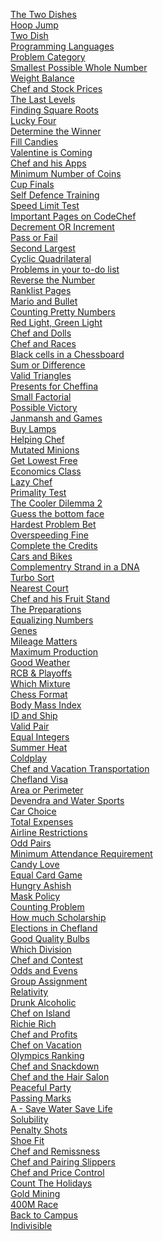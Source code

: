 [The Two Dishes](https://www.codechef.com/LP1TO201/problems/MAX_DIFF)<br/>
[Hoop Jump](https://www.codechef.com/LP1TO201/problems/HOOPS)<br/>
[Two Dish](https://www.codechef.com/LP1TO201/problems/TWODISH)<br/>
[Programming Languages](https://www.codechef.com/LP1TO201/problems/PROGLANG)<br/>
[Problem Category](https://www.codechef.com/LP1TO201/problems/PROBCAT)<br/>
[Smallest Possible Whole Number](https://www.codechef.com/LP1TO201/problems/SMOL?tab=statement)<br/>
[Weight Balance](https://www.codechef.com/LP1TO201/problems/WEIGHTBL)<br/>
[Chef and Stock Prices](https://www.codechef.com/LP1TO201/problems/CSTOCK)<br/>
[The Last Levels](https://www.codechef.com/problems/LASTLEVELS)<br/>
[Finding Square Roots](https://www.codechef.com/problems/FSQRT)<br/>
[Lucky Four](https://www.codechef.com/LP1TO205/problems/LUCKFOUR)<br/>
[Determine the Winner](https://www.codechef.com/problems/WINNERR)<br/>
[Fill Candies](https://www.codechef.com/problems/FILLCANDIES)<br/>
[Valentine is Coming](https://www.codechef.com/problems/VALENTINE)<br/>
[Chef and his Apps](https://www.codechef.com/problems/CHEFAPPS)<br/>
[Minimum Number of Coins](https://www.codechef.com/problems/MINCOINS)<br/>
[Cup Finals](https://www.codechef.com/problems/CRICUP)<br/>
[Self Defence Training](https://www.codechef.com/problems/SELFDEF)<br/>
[Speed Limit Test](https://www.codechef.com/problems/SPEEDTEST)<br/>
[Important Pages on CodeChef](https://www.codechef.com/problems/CHEFPAGES)<br/>
[Decrement OR Increment](https://www.codechef.com/problems/DECINC)<br/>
[Pass or Fail](https://www.codechef.com/problems/PASSORFAIL)<br/>
[Second Largest](https://www.codechef.com/problems/FLOW017)<br/>
[Cyclic Quadrilateral](https://www.codechef.com/problems/CYCLICQD)<br/>
[Problems in your to-do list](https://www.codechef.com/problems/TODOLIST?tab=statement)<br/>
[Reverse the Number](https://www.codechef.com/problems/FLOW007)<br/>
[Ranklist Pages](https://www.codechef.com/problems/RANKLISTPAGE)<br/>
[Mario and Bullet](https://www.codechef.com/problems/BULLET)<br/>
[Counting Pretty Numbers](https://www.codechef.com/problems/NUM239)<br/>
[Red Light, Green Light](https://www.codechef.com/problems/DOLL)<br/>
[Chef and Dolls](https://www.codechef.com/problems/MISSP)<br/>
[Chef and Races](https://www.codechef.com/problems/CHEFRACES)<br/>
[Black cells in a Chessboard](https://www.codechef.com/problems/BLACKCEL)<br/>
[Sum or Difference](https://www.codechef.com/problems/DIFFSUM)<br/>
[Valid Triangles](https://www.codechef.com/problems/FLOW013)<br/>
[Presents for Cheffina](https://www.codechef.com/problems/PRESENTS)<br/>
[Small Factorial](https://www.codechef.com/problems/FLOW018)<br/>
[Possible Victory](https://www.codechef.com/problems/T20MCH)<br/>
[Janmansh and Games](https://www.codechef.com/problems/JGAMES)<br/>
[Buy Lamps](https://www.codechef.com/problems/BUYLAMP)<br/>
[Helping Chef](https://www.codechef.com/problems/FLOW008)<br/>
[Mutated Minions](https://www.codechef.com/problems/CHN15A)<br/>
[Get Lowest Free](https://www.codechef.com/problems/SALE)<br/>
[Economics Class](https://www.codechef.com/problems/ECOCLASS)<br/>
[Lazy Chef](https://www.codechef.com/problems/LAZYCHF)<br/>
[Primality Test](https://www.codechef.com/problems/PRB01)<br/>
[The Cooler Dilemma 2](https://www.codechef.com/problems/WATERCOOLER2)<br/>
[Guess the bottom face](https://www.codechef.com/problems/BOTTOM)<br/>
[Hardest Problem Bet](https://www.codechef.com/problems/HARDBET)<br/>
[Overspeeding Fine](https://www.codechef.com/problems/FINE)<br/>
[Complete the Credits](https://www.codechef.com/problems/CREDITS)<br/>
[Cars and Bikes](https://www.codechef.com/problems/TYRES)<br/>
[Complementry Strand in a DNA](https://www.codechef.com/problems/DNASTRAND)<br/>
[Turbo Sort](https://www.codechef.com/problems/TSORT)<br/>
[Nearest Court](https://www.codechef.com/problems/NEARESTCOURT)<br/>
[Chef and his Fruit Stand](https://www.codechef.com/problems/FRUITCHAAT)<br/>
[The Preparations](https://www.codechef.com/problems/SUPCHEF)<br/>
[Equalizing Numbers](https://www.codechef.com/problems/EQLZING)<br/>
[Genes](https://www.codechef.com/problems/GENE01)<br/>
[Mileage Matters](https://www.codechef.com/problems/MILEAGE?tab=statement)<br/>
[Maximum Production](https://www.codechef.com/problems/EITA)<br/>
[Good Weather](https://www.codechef.com/problems/GOODWEAT)<br/>
[RCB & Playoffs](https://www.codechef.com/problems/RCBPLAY)<br/>
[Which Mixture](https://www.codechef.com/problems/MIXTURE)<br/>
[Chess Format](https://www.codechef.com/problems/CHSFORMT)<br/>
[Body Mass Index](https://www.codechef.com/problems/BMI)<br/>
[ID and Ship](https://www.codechef.com/problems/FLOW010)<br/>
[Valid Pair](https://www.codechef.com/problems/SOCKS1)<br/>
[Equal Integers](https://www.codechef.com/problems/INCREAR)<br/>
[Summer Heat](https://www.codechef.com/problems/COCONUT)<br/>
[Coldplay](https://www.codechef.com/problems/SLOOP)<br/>
[Chef and Vacation Transportation](https://www.codechef.com/problems/CHEFTRANS)<br/>
[Chefland Visa](https://www.codechef.com/problems/VISA)<br/>
[Area or Perimeter](https://www.codechef.com/problems/AREAPERI)<br/>
[Devendra and Water Sports](https://www.codechef.com/problems/DEVSPORTS)<br/>
[Car Choice](https://www.codechef.com/problems/CARCHOICE)<br/>
[Total Expenses](https://www.codechef.com/problems/FLOW009)<br/>
[Airline Restrictions](https://www.codechef.com/problems/AIRLINE)<br/>
[Odd Pairs](https://www.codechef.com/problems/ODDPAIRS)<br/>
[Minimum Attendance Requirement](https://www.codechef.com/problems/ATTENDU)<br/>
[Candy Love](https://www.codechef.com/problems/CNDLOVE)<br/>
[Equal Card Game](https://www.codechef.com/problems/EQCARDGAME)<br/>
[Hungry Ashish](https://www.codechef.com/problems/PIZZA_BURGER)<br/>
[Mask Policy](https://www.codechef.com/problems/MASKPOL)<br/>
[Counting Problem](https://www.codechef.com/problems/COUNTP)<br/>
[How much Scholarship](https://www.codechef.com/problems/ZCOSCH)<br/>
[Elections in Chefland](https://www.codechef.com/problems/ELECTIONS)<br/>
[Good Quality Bulbs](https://www.codechef.com/problems/BULBLIFE)<br>
[Which Division](https://www.codechef.com/problems/WHICHDIV)<br/>
[Chef and Contest](https://www.codechef.com/problems/CHEFCONTEST)<br/>
[Odds and Evens](https://www.codechef.com/problems/ODDSEVENS)<br/>
[Group Assignment](https://www.codechef.com/problems/GROUPASSGN)<br/>
[Relativity](https://www.codechef.com/problems/RELATIVE)<br/>
[Drunk Alcoholic](https://www.codechef.com/problems/DRUNKALK)<br/>
[Chef on Island](https://www.codechef.com/problems/CCISLAND)<br/>
[Richie Rich](https://www.codechef.com/problems/CHFRICH)<br/>
[Chef and Profits](https://www.codechef.com/problems/CHFPROFIT)<br/>
[Chef on Vacation](https://www.codechef.com/problems/CHEFVACATION)<br/>
[Olympics Ranking](https://www.codechef.com/problems/OLYRANK)<br/>
[Chef and Snackdown](https://www.codechef.com/problems/SNCKYEAR)<br/>
[Chef and the Hair Salon](https://www.codechef.com/problems/CHEFBARBER)<br/>
[Peaceful Party](https://www.codechef.com/problems/MAYOR_PARTY)<br/>
[Passing Marks](https://www.codechef.com/problems/PSGRADE)<br/>
[A - Save Water Save Life](https://www.codechef.com/problems/SAVWATER)<br/>
[Solubility](https://www.codechef.com/problems/SOLBLTY)<br/>
[Penalty Shots](https://www.codechef.com/problems/PENALTY?tab=statement)<br/>
[Shoe Fit](https://www.codechef.com/problems/SHOEFIT)<br/>
[Chef and Remissness](https://www.codechef.com/problems/REMISS)<br/>
[Chef and Pairing Slippers](https://www.codechef.com/problems/CHEFSLP)<br/>
[Chef and Price Control](https://www.codechef.com/problems/PRICECON)<br/>
[Count The Holidays](https://www.codechef.com/problems/SUNDAY)<br/>
[Gold Mining](https://www.codechef.com/problems/CARRYGOLD)<br/>
[400M Race](https://www.codechef.com/problems/RACE400M)<br/>
[Back to Campus](https://www.codechef.com/problems/MINDAYSRET)<br/>
[Indivisible](https://www.codechef.com/problems/INDIVISIBLE)<br/>
